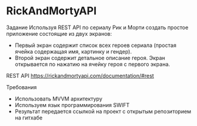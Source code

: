 # RickAndMortyAPI

Задание
Используя REST API по сериалу Рик и Морти создать простое приложение состоящие из двух экранов:
- Первый экран содержит список всех героев сериала (простая ячейка содержащая имя, картинку и гендер).
- Второй экран содержит детальное описание героя. Экран открывается по нажатию на ячейку героя с первого экрана.

REST API
https://rickandmortyapi.com/documentation/#rest

Требования
- Использовать MVVM архитектуру
- Используем язык программирования SWIFT
- Результат передается ссылкой на проект с открытым репозиторием на гитхабе
